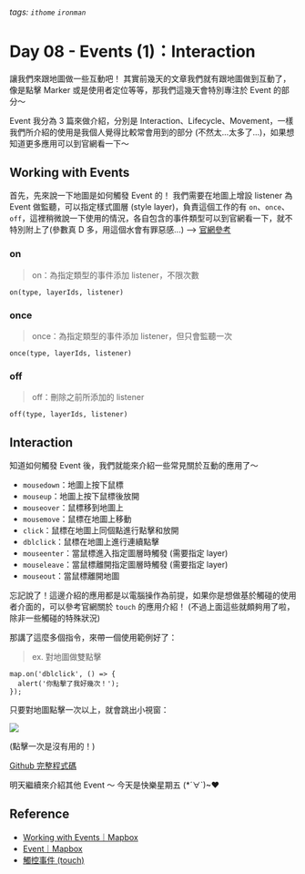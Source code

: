 ###### tags: `ithome` `ironman`
# Day 08 - Events (1)：Interaction

讓我們來跟地圖做一些互動吧！
其實前幾天的文章我們就有跟地圖做到互動了，像是點擊 Marker 或是使用者定位等等，那我們這幾天會特別專注於 Event 的部分～

Event 我分為 3 篇來做介紹，分別是 Interaction、Lifecycle、Movement，一樣我們所介紹的使用是我個人覺得比較常會用到的部分 (不然太...太多了...)，如果想知道更多應用可以到官網看一下～

## Working with Events
首先，先來說一下地圖是如何觸發 Event 的！
我們需要在地圖上增設 listener 為 Event 做監聽，可以指定樣式圖層 (style layer)，負責這個工作的有 `on`、`once`、`off`，這裡稍微說一下使用的情況，各自包含的事件類型可以到官網看一下，就不特別附上了(參數真 D 多，用這個水會有罪惡感...) --> [官網參考](https://docs.mapbox.com/mapbox-gl-js/api/map/#map#on)

### on
> on：為指定類型的事件添加 listener，不限次數

```
on(type, layerIds, listener)
```

### once
> once：為指定類型的事件添加 listener，但只會監聽一次

```
once(type, layerIds, listener)
```

### off
> off：刪除之前所添加的 listener

```
off(type, layerIds, listener)
```

## Interaction
知道如何觸發 Event 後，我們就能來介紹一些常見關於互動的應用了～

- `mousedown`：地圖上按下鼠標
- `mouseup`：地圖上按下鼠標後放開
- `mouseover`：鼠標移到地圖上
- `mousemove`：鼠標在地圖上移動
- `click`：鼠標在地圖上同個點進行點擊和放開
- `dblclick`：鼠標在地圖上進行連續點擊
- `mouseenter`：當鼠標進入指定圖層時觸發 (需要指定 layer)
- `mouseleave`：當鼠標離開指定圖層時觸發 (需要指定 layer)
- `mouseout`：當鼠標離開地圖

忘記說了！這邊介紹的應用都是以電腦操作為前提，如果你是想做基於觸碰的使用者介面的，可以參考官網關於 `touch` 的應用介紹！
(不過上面這些就頗夠用了啦，除非一些觸碰的特殊狀況)

那講了這麼多個指令，來帶一個使用範例好了：
> ex. 對地圖做雙點擊

```jsx=
map.on('dblclick', () => {
  alert('你點擊了我好幾次！');
});
```

只要對地圖點擊一次以上，就會跳出小視窗：

![](https://i.imgur.com/YnQeAGk.png)

(點擊一次是沒有用的！)

[Github 完整程式碼](https://github.com/no-ttt/ithome/tree/Interaction)


明天繼續來介紹其他 Event ～ 今天是快樂星期五 (*´∀`)~♥ 

## Reference
- [Working with Events｜Mapbox](https://docs.mapbox.com/mapbox-gl-js/api/map/#map#on)
- [Event｜Mapbox](https://docs.mapbox.com/mapbox-gl-js/api/map/#map-events)
- [觸控事件 (touch)](https://developer.mozilla.org/zh-TW/docs/Web/API/Touch_events)
